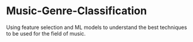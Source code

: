 # Music-Genre-Classification
Using feature selection and ML models to understand the best techniques to be used for the field of music.
